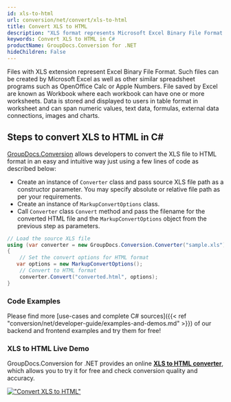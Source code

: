 ```yaml
---
id: xls-to-html
url: conversion/net/convert/xls-to-html
title: Convert XLS to HTML
description: "XLS format represents Microsoft Excel Binary File Format with .xls extension. Learn how to convert XLS to HTML file programmatically in C# language using GroupDocs.Conversion for .NET library."
keywords: Convert XLS to HTML in C#
productName: GroupDocs.Conversion for .NET
hideChildren: False
---
```


Files with XLS extension represent Excel Binary File Format. Such files can be created by Microsoft Excel as well as other similar spreadsheet programs such as OpenOffice Calc or Apple Numbers. File saved by Excel are known as Workbook where each workbook can have one or more worksheets. Data is stored and displayed to users in table format in worksheet and can span numeric values, text data, formulas, external data connections, images and charts.

## Steps to convert XLS to HTML in C#

[GroupDocs.Conversion](https://products.groupdocs.com/conversion/net) allows developers to convert the XLS file to HTML format in an easy and intuitive way just using a few lines of code as described below:

* Create an instance of `Converter` class and pass source XLS file path as a constructor parameter. You may specify absolute or relative file path as per your requirements. 
* Create an instance of `MarkupConvertOptions` class.
* Call `Converter` class `Convert` method and pass the filename for the converted HTML file and the `MarkupConvertOptions` object from the previous step as parameters.

```csharp
// Load the source XLS file
using (var converter = new GroupDocs.Conversion.Converter("sample.xls"))
{
    // Set the convert options for HTML format
   var options = new MarkupConvertOptions();
    // Convert to HTML format
    converter.Convert("converted.html", options);
}
```

### Code Examples

Please find more [use-cases and complete C# sources]({{< ref "conversion/net/developer-guide/examples-and-demos.md" >}}) of our backend and frontend examples and try them for free!

### XLS to HTML Live Demo

GroupDocs.Conversion for .NET provides an online [**XLS to HTML converter**](https://products.groupdocs.app/conversion/xls-to-html), which allows you to try it for free and check conversion quality and accuracy.

[!["Convert XLS to HTML"](conversion/net/images/convert-to-html/convert-xls-to-html.png)](https://products.groupdocs.app/conversion/xls-to-html)